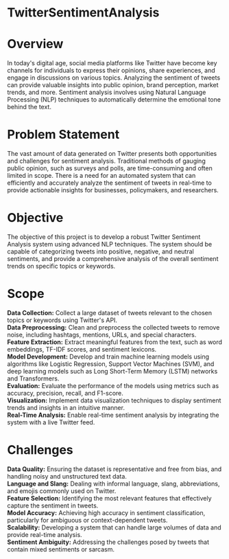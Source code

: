 # TwitterSentimentAnalysis
# Overview
In today's digital age, social media platforms like Twitter have become key channels for individuals to express their opinions, share experiences, and engage in discussions on various topics. Analyzing the sentiment of tweets can provide valuable insights into public opinion, brand perception, market trends, and more. Sentiment analysis involves using Natural Language Processing (NLP) techniques to automatically determine the emotional tone behind the text.
# Problem Statement
The vast amount of data generated on Twitter presents both opportunities and challenges for sentiment analysis. Traditional methods of gauging public opinion, such as surveys and polls, are time-consuming and often limited in scope. There is a need for an automated system that can efficiently and accurately analyze the sentiment of tweets in real-time to provide actionable insights for businesses, policymakers, and researchers.
# Objective
The objective of this project is to develop a robust Twitter Sentiment Analysis system using advanced NLP techniques. The system should be capable of categorizing tweets into positive, negative, and neutral sentiments, and provide a comprehensive analysis of the overall sentiment trends on specific topics or keywords.
# Scope
<b>Data Collection:</b> Collect a large dataset of tweets relevant to the chosen topics or keywords using Twitter's API.<br>
<b>Data Preprocessing:</b> Clean and preprocess the collected tweets to remove noise, including hashtags, mentions, URLs, and special characters.<br>
<b>Feature Extraction:</b> Extract meaningful features from the text, such as word embeddings, TF-IDF scores, and sentiment lexicons.<br>
<b>Model Development:</b> Develop and train machine learning models using algorithms like Logistic Regression, Support Vector Machines (SVM), and deep learning models such as Long Short-Term Memory (LSTM) networks and Transformers.<br>
<b>Evaluation:</b> Evaluate the performance of the models using metrics such as accuracy, precision, recall, and F1-score.<br>
<b>Visualization:</b> Implement data visualization techniques to display sentiment trends and insights in an intuitive manner.<br>
<b>Real-Time Analysis:</b> Enable real-time sentiment analysis by integrating the system with a live Twitter feed.<br>
# Challenges
<b>Data Quality:</b> Ensuring the dataset is representative and free from bias, and handling noisy and unstructured text data.<br>
<b>Language and Slang:</b> Dealing with informal language, slang, abbreviations, and emojis commonly used on Twitter.<br>
<b>Feature Selection:</b> Identifying the most relevant features that effectively capture the sentiment in tweets.</br>
<b>Model Accuracy:</b> Achieving high accuracy in sentiment classification, particularly for ambiguous or context-dependent tweets.</br>
<b>Scalability:</b> Developing a system that can handle large volumes of data and provide real-time analysis.<br>
<b>Sentiment Ambiguity:</b> Addressing the challenges posed by tweets that contain mixed sentiments or sarcasm.<br>
